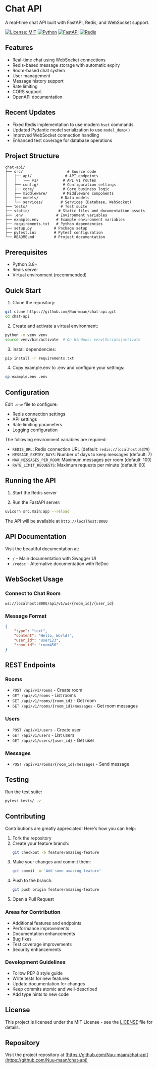 # Chat API

A real-time chat API built with FastAPI, Redis, and WebSocket support.

[![License: MIT](https://img.shields.io/badge/License-MIT-yellow.svg)](https://github.com/Nuu-maan/chat-api/blob/main/LICENSE)
[![Python](https://img.shields.io/badge/python-3.8+-blue.svg)](https://www.python.org/downloads/)
[![FastAPI](https://img.shields.io/badge/FastAPI-0.95.0+-green.svg)](https://fastapi.tiangolo.com)
[![Redis](https://img.shields.io/badge/redis-7.0+-red.svg)](https://redis.io)

## Features

- Real-time chat using WebSocket connections
- Redis-based message storage with automatic expiry
- Room-based chat system
- User management
- Message history support
- Rate limiting
- CORS support
- OpenAPI documentation

## Recent Updates

- Fixed Redis implementation to use modern `hset` commands
- Updated Pydantic model serialization to use `model_dump()`
- Improved WebSocket connection handling
- Enhanced test coverage for database operations

## Project Structure

```
chat-api/
├── src/                    # Source code
│   ├── api/               # API endpoints
│   │   └── v1/           # API v1 routes
│   ├── config/           # Configuration settings
│   ├── core/             # Core business logic
│   ├── middleware/       # Middleware components
│   ├── models/          # Data models
│   └── services/        # Services (Database, WebSocket)
├── tests/               # Test suite
├── static/             # Static files and documentation assets
├── .env               # Environment variables
├── example.env        # Example environment variables
├── requirements.txt   # Python dependencies
├── setup.py          # Package setup
├── pytest.ini        # Pytest configuration
└── README.md         # Project documentation
```

## Prerequisites

- Python 3.8+
- Redis server
- Virtual environment (recommended)

## Quick Start

1. Clone the repository:
```bash
git clone https://github.com/Nuu-maan/chat-api.git
cd chat-api
```

2. Create and activate a virtual environment:
```bash
python -m venv venv
source venv/bin/activate  # On Windows: venv\Scripts\activate
```

3. Install dependencies:
```bash
pip install -r requirements.txt
```

4. Copy example.env to .env and configure your settings:
```bash
cp example.env .env
```

## Configuration

Edit `.env` file to configure:

- Redis connection settings
- API settings
- Rate limiting parameters
- Logging configuration

The following environment variables are required:

- `REDIS_URL`: Redis connection URL (default: `redis://localhost:6379`)
- `MESSAGE_EXPIRY_DAYS`: Number of days to keep messages (default: 7)
- `MAX_MESSAGES_PER_ROOM`: Maximum messages per room (default: 100)
- `RATE_LIMIT_REQUESTS`: Maximum requests per minute (default: 60)

## Running the API

1. Start the Redis server

2. Run the FastAPI server:
```bash
uvicorn src.main:app --reload
```

The API will be available at `http://localhost:8000`

## API Documentation

Visit the beautiful documentation at:
- `/` - Main documentation with Swagger UI
- `/redoc` - Alternative documentation with ReDoc

## WebSocket Usage

### Connect to Chat Room
```
ws://localhost:8000/api/v1/ws/{room_id}/{user_id}
```

### Message Format
```json
{
    "type": "text",
    "content": "Hello, World!",
    "user_id": "user123",
    "room_id": "room456"
}
```

## REST Endpoints

### Rooms
- `POST /api/v1/rooms` - Create room
- `GET /api/v1/rooms` - List rooms
- `GET /api/v1/rooms/{room_id}` - Get room
- `GET /api/v1/rooms/{room_id}/messages` - Get room messages

### Users
- `POST /api/v1/users` - Create user
- `GET /api/v1/users` - List users
- `GET /api/v1/users/{user_id}` - Get user

### Messages
- `POST /api/v1/rooms/{room_id}/messages` - Send message

## Testing

Run the test suite:
```bash
pytest tests/ -v
```

## Contributing

Contributions are greatly appreciated! Here's how you can help:

1. Fork the repository
2. Create your feature branch:
   ```bash
   git checkout -b feature/amazing-feature
   ```
3. Make your changes and commit them:
   ```bash
   git commit -m 'Add some amazing feature'
   ```
4. Push to the branch:
   ```bash
   git push origin feature/amazing-feature
   ```
5. Open a Pull Request

### Areas for Contribution
* Additional features and endpoints
* Performance improvements
* Documentation enhancements
* Bug fixes
* Test coverage improvements
* Security enhancements

### Development Guidelines
* Follow PEP 8 style guide
* Write tests for new features
* Update documentation for changes
* Keep commits atomic and well-described
* Add type hints to new code

## License

This project is licensed under the MIT License - see the [LICENSE](https://github.com/Nuu-maan/chat-api/blob/main/LICENSE) file for details.

## Repository

Visit the project repository at [https://github.com/Nuu-maan/chat-api](https://github.com/Nuu-maan/chat-api) 